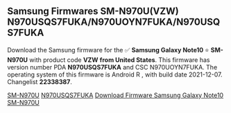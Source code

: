 <h2>Samsung Firmwares SM-N970U(VZW) N970USQS7FUKA/N970UOYN7FUKA/N970USQS7FUKA</h2>
Download the Samsung firmware for the ✅ <strong>Samsung Galaxy Note10 </strong> ⭐ <strong>SM-N970U</strong> with product code <strong>VZW</strong> <strong> from United States</strong>. This firmware has version number PDA <strong>N970USQS7FUKA</strong> and CSC N970UOYN7FUKA. The operating system of this firmware is Android R , with build date 2021-12-07. Changelist <strong>22338387</strong>.


[SM-N970U](https://samfirm.shop/samsung/model/SM-N970U)
[N970USQS7FUKA](https://samfirm.shop/samsung/pda/N970USQS7FUKA)
[Download Firmware Samsung Galaxy Note10 SM-N970U](https://samfirm.shop/samsung/firmware/480628)
